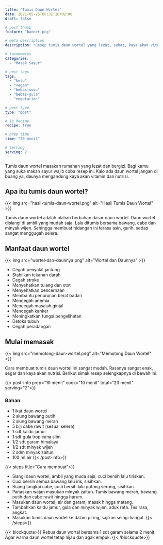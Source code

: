 ```yaml
---
title: "Tumis Daun Wortel"
date: 2021-05-25T06:31:16+02:00
draft: false

# post thumb
feature: "banner.png"

# meta description
description: "Resep tumis daun wortel yang lezat, sehat, kaya akan vitamin dan nutrisi. Sangat cocok menjadi menu hidangan sehari-hari."

# taxonomies
categories:
  - "Masak Sayur"

# post tags
tags:
  - "keto"
  - "vegan"
  - "bebas-susu"
  - "bebas-gula"
  - "vegetarian"

# post type
type: "post"

# Is Recipe
recipe: true

# prep time
time: "20 menit"

# serving
serving: 2
---
```

Tumis daun wortel masakan rumahan yang lezat dan bergizi. Bagi kamu yang suka makan sayur wajib coba resep ini. Kalo ada daun wortel jangan di buang ya, daunya mengandung kaya akan vitamin dan nutrisi.

## Apa itu tumis daun wortel?

{{< img src="hasil-tumis-daun-wortel.png" alt="Hasil Tumis Daun Wortel" >}}

Tumis daun wortel adalah olahan berbahan dasar daun wortel. Daun wortel disiangi di ambil yang mudah saja. Lalu ditumis bersama bawang, cabe dan minyak wijen. Sehingga membuat hidangan ini terasa asin, gurih, sedap sangat menggugah selera.

## Manfaat daun wortel

{{< img src="wortel-dan-daunnya.png" alt="Wortel dan Daunnya" >}}

-   Cegah penyakit jantung
-   Stabilkan tekanan darah
-   Cegah stroke
-   Menyehatkan tulang dan otot
-   Menyehatkan pencernaan
-   Membantu penurunan berat badan
-   Mencegah anemia
-   Mencegah masalah ginjal
-   Mencegah kanker
-   Meningkatkan fungsi pengelihatan
-   Detoks tubuh
-   Cegah peradangan

## Mulai memasak

{{< img src="memotong-daun-wortel.png" alt="Memotong Daun Wortel" >}}

Cara membuat tumis daun wortel ini sangat mudah. Rasanya sangat enak, segar dan kaya akan nutrisi. Berikut simak resep selengkapnya di bawah ini.

{{< post-info prep="10 menit" cook="10 menit" total="20 menit" serving="2">}}

### Bahan

-   1 ikat daun wortel
-   2 siung bawang putih
-   2 siung bawang merah
-   5 biji cabe rawit (sesuai selera)
-   1 sdt kaldu jamur
-   1 sdt gula tropicana slim
-   1/2 sdt garam himalaya
-   1/2 sdt minyak wijen
-   2 sdm minyak zaitun
-   100 ml air
{{< /post-info>}}

{{< steps title="Cara membuat">}}
-   Siangi daun wortel, ambil yang muda saja, cuci bersih lalu tiriskan.
-   Cuci bersih semua bawang lalu iris, sisihkan.
-   Buang tangkai cabe, cuci bersih lalu potong serong, sisihkan.
-   Panaskan wajan masukan minyak zaitun. Tumis bawang merah, bawang putih dan cabe rawit hingga harum.
-   Masukan daun wortel, air dan garam, masak hingga matang.
-   Tambahkan kaldu jamur, gula dan minyak wijen, aduk rata. Tes rasa, angkat.
-   Masukan tumis daun wortel ke dalam piring, sajikan selagi hangat.
{{< /steps>}}

{{< blockquote>}}
Rebus daun wortel bersama 1 sdt garam selama 2 menit. Agar warna daun wortel tetap hijau dan agak empuk.
{{< /blockquote>}}